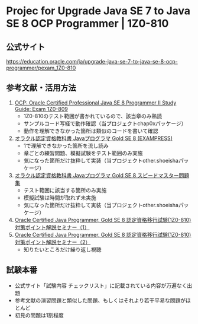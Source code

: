 # Projec for Upgrade Java SE 7 to Java SE 8 OCP Programmer | 1Z0-810

## 公式サイト
https://education.oracle.com/ja/upgrade-java-se-7-to-java-se-8-ocp-programmer/pexam_1Z0-810

## 参考文献・活用方法

1. [OCP: Oracle Certified Professional Java SE 8 Programmer II Study Guide: Exam 1Z0-809](https://www.amazon.co.jp/OCP-Certified-Professional-Programmer-1Z0-809/dp/1119067901/ref=sr_1_4?__mk_ja_JP=%E3%82%AB%E3%82%BF%E3%82%AB%E3%83%8A&keywords=ocjp+gold&qid=1556485044&s=gateway&sr=8-4)
    * 1Z0-810のテスト範囲が書かれているので、該当章のみ熟読
    * サンプルコード写経で動作確認（当プロジェクトchap0xパッケージ）
    * 動作を理解できなかった箇所は類似のコードを書いて確認
1. [オラクル認定資格教科書 Javaプログラマ Gold SE 8 (EXAMPRESS)](https://www.amazon.co.jp/%E3%82%AA%E3%83%A9%E3%82%AF%E3%83%AB%E8%AA%8D%E5%AE%9A%E8%B3%87%E6%A0%BC%E6%95%99%E7%A7%91%E6%9B%B8-Java%E3%83%97%E3%83%AD%E3%82%B0%E3%83%A9%E3%83%9E-Gold-SE-EXAMPRESS/dp/479814682X/ref=sr_1_2?__mk_ja_JP=%E3%82%AB%E3%82%BF%E3%82%AB%E3%83%8A&keywords=ocjp+gold&qid=1556485044&s=gateway&sr=8-2)
    * 1で理解できなかった箇所を流し読み
    * 章ごとの練習問題、模擬試験をテスト範囲のみ実施
    * 気になった箇所だけ抜粋して実装（当プロジェクトother.shoeishaパッケージ）
1. [オラクル認定資格教科書 Javaプログラマ Gold SE 8 スピードマスター問題集](https://www.amazon.co.jp/%E3%82%AA%E3%83%A9%E3%82%AF%E3%83%AB%E8%AA%8D%E5%AE%9A%E8%B3%87%E6%A0%BC%E6%95%99%E7%A7%91%E6%9B%B8-Java%E3%83%97%E3%83%AD%E3%82%B0%E3%83%A9%E3%83%9E-Gold-SE-%E3%82%B9%E3%83%94%E3%83%BC%E3%83%89%E3%83%9E%E3%82%B9%E3%82%BF%E3%83%BC%E5%95%8F%E9%A1%8C%E9%9B%86/dp/4798146811/ref=sr_1_3?__mk_ja_JP=%E3%82%AB%E3%82%BF%E3%82%AB%E3%83%8A&keywords=ocjp+gold&qid=1556485044&s=gateway&sr=8-3)
    * テスト範囲に該当する箇所のみ実施
    * 模擬試験は時間が取れず未実施
    * 気になった箇所だけ抜粋して実装（当プロジェクトother.shoeishaパッケージ）
1. [Oracle Certified Java Programmer, Gold SE 8 認定資格移行試験(1Z0-810)対策ポイント解説セミナー（1）](https://www.youtube.com/watch?v=znUxkiOwlK0)
1. [Oracle Certified Java Programmer, Gold SE 8 認定資格移行試験(1Z0-810)対策ポイント解説セミナー（2）](https://www.youtube.com/watch?v=rbiPplV3dMg)
    * 知りたいところだけ繰り返し視聴


## 試験本番

* 公式サイト「試験内容 チェックリスト」に記載されている内容が万遍なく出題
* 参考文献の演習問題と類似した問題、もしくはそれより若干平易な問題がほとんど
* 初見の問題は1割程度
